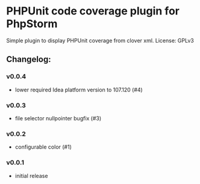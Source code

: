 # PHPUnit code coverage plugin for PhpStorm

Simple plugin to display PHPUnit coverage from clover xml.
License: GPLv3

## Changelog:

### v0.0.4
 * lower required Idea platform version to 107.120 (#4)

### v0.0.3
 * file selector nullpointer bugfix (#3)

### v0.0.2
 * configurable color (#1)

### v0.0.1
 * initial release